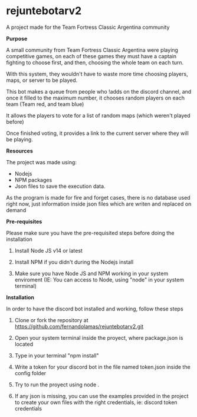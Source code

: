 # rejuntebotarv2

A project made for the Team Fortress Classic Argentina community

**Purpose**

<p>
A small community from Team Fortress Classic Argentina were playing competitive games, on each of these games they must have a captain fighting to choose first, and then, choosing the whole team on each turn.

With this system, they wouldn't have to waste more time choosing players, maps, or server to be played.

This bot makes a queue from people who !adds on the discord channel, and once it filled to the maximum number, it chooses random players on each team (Team red, and team blue)

It allows the players to vote for a list of random maps (which weren't played before)

Once finished voting, it provides a link to the current server where they will be playing.
</p>


**Resources**

The project was made using:
- Nodejs
- NPM packages 
- Json files to save the execution data.

As the program is made for fire and forget cases, there is no database used right now, just information inside json files which are writen and replaced on demand


**Pre-requisites**

Please make sure you have the pre-requisited steps before doing the installation

1. Install Node JS v14 or latest

2. Install NPM if you didn't during the Nodejs install

3. Make sure you have Node JS and NPM working in your system enviroment (IE: You can access to Node, using "node" in your system terminal)


**Installation**

In order to have the discord bot installed and working, follow these steps

1. Clone or fork the repository at https://github.com/fernandolamas/rejuntebotarv2.git

2. Open your system terminal inside the proyect, where package.json is located

3. Type in your terminal "npm install"
   
4. Write a token for your discord bot in the file named token.json inside the config folder 

5. Try to run the proyect using node .

6. If any json is missing, you can use the examples provided in the project to create your own files with the right credentials, ie: discord token credentials
